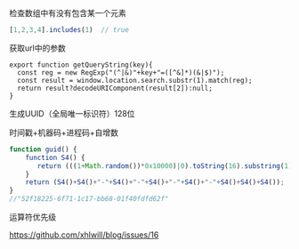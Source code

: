 检查数组中有没有包含某一个元素

```js
[1,2,3,4].includes(1)  // true
```



获取url中的参数

```
export function getQueryString(key){
  const reg = new RegExp("(^|&)"+key+"=([^&]*)(&|$)");
  const result = window.location.search.substr(1).match(reg);
  return result?decodeURIComponent(result[2]):null;
}
```



生成UUID（全局唯一标识符）128位

时间戳+机器码+进程码+自增数

```js
function guid() {
    function S4() {
       return (((1+Math.random())*0x10000)|0).toString(16).substring(1);
    }
    return (S4()+S4()+"-"+S4()+"-"+S4()+"-"+S4()+"-"+S4()+S4()+S4());
}
//"52f18225-6f71-1c17-bb68-01f40fdfd62f"
```



运算符优先级

https://github.com/xhlwill/blog/issues/16

